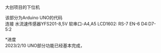 大创项目的下位机

该部分为Arduino UNO的代码  
连接  水流速传感器YFS201-8,5V   软串口-A4,A5   LCD1602: RS-7 EN-6 D4:D7-5:2

*进度  
2023/2/10  UNO部分功能已经基本完成，
